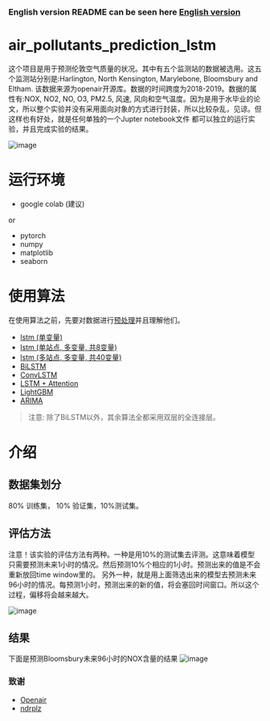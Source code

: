 ### English version README can be seen here [English version](https://github.com/RobinLuoNanjing/air_pollutants_prediction_lstm/blob/master/README_en.md)

# air_pollutants_prediction_lstm
这个项目是用于预测伦敦空气质量的状况。其中有五个监测站的数据被选用。这五个监测站分别是:Harlington, North Kensington, Marylebone, Bloomsbury and Eltham. 该数据来源为openair开源库。数据的时间跨度为2018-2019。数据的属性有:NOX, NO2, NO, O3, PM2.5, 风速, 风向和空气温度。因为是用于水毕业的论文，所以整个实验并没有采用面向对象的方式进行封装，所以比较杂乱，见谅。但这样也有好处，就是任何单独的一个Jupter notebook文件
都可以独立的运行实验，并且完成实验的结果。

![image](https://github.com/RobinLuoNanjing/air_pollutants_prediction_lstm/blob/master/MD_pic/location.jpg)


# 运行环境
- google colab (建议)

or

- pytorch
- numpy
- matplotlib
- seaborn

# 使用算法
在使用算法之前，先要对数据进行[预处理](https://github.com/RobinLuoNanjing/air_pollutants_prediction_lstm/blob/master/data_process.ipynb)并且理解他们。


- [lstm (单变量)](https://github.com/RobinLuoNanjing/air_pollutants_prediction_lstm/blob/master/lstm_singvar.ipynb)
- [lstm (单站点, 多变量, 共8变量)](https://github.com/RobinLuoNanjing/air_pollutants_prediction_lstm/blob/master/lstm_multivar.ipynb)
- [lstm (多站点, 多变量, 共40变量)](https://github.com/RobinLuoNanjing/air_pollutants_prediction_lstm/blob/master/lstm_multivar_sites.ipynb)
- [BiLSTM](https://github.com/RobinLuoNanjing/air_pollutants_prediction_lstm/blob/master/Bilstm_multivar.ipynb)
- [ConvLSTM](https://github.com/RobinLuoNanjing/air_pollutants_prediction_lstm/blob/master/convlstm_multivar_sites.ipynb)
- [LSTM + Attention](https://github.com/RobinLuoNanjing/air_pollutants_prediction_lstm/blob/master/lstmWithAttention_multivar_sites.ipynb)
- [LightGBM](https://github.com/RobinLuoNanjing/air_pollutants_prediction_lstm/blob/master/lightGBM_multivar_single_sites.ipynb)
- [ARIMA](https://github.com/RobinLuoNanjing/air_pollutants_prediction_lstm/blob/master/ARIMA.ipynb)

> 注意: 除了BiLSTM以外，其余算法全都采用双层的全连接层。


# 介绍

## 数据集划分
80% 训练集， 10% 验证集，10%测试集。

## 评估方法
注意！该实验的评估方法有两种。一种是用10%的测试集去评测。这意味着模型只需要预测未来1小时的情况。然后预测10%个相应的1小时。预测出来的值是不会重新放回time window里的。
另外一种，就是用上面筛选出来的模型去预测未来96小时的情况。每预测1小时，预测出来的新的值，将会塞回时间窗口。所以这个过程，偏移将会越来越大。

![image](https://github.com/RobinLuoNanjing/air_pollutants_prediction_lstm/blob/master/MD_pic/time_window.jpg)

## 结果
下面是预测Bloomsbury未来96小时的NOX含量的结果
![image](https://github.com/RobinLuoNanjing/air_pollutants_prediction_lstm/blob/master/MD_pic/results_nox.png)








































### 致谢
- [Openair](https://davidcarslaw.github.io/openair/)
- [ndrplz](https://github.com/ndrplz/ConvLSTM_pytorch)


